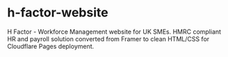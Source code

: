 # h-factor-website
H Factor - Workforce Management website for UK SMEs. HMRC compliant HR and payroll solution converted from Framer to clean HTML/CSS for Cloudflare Pages deployment.
